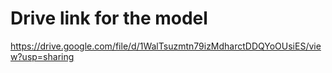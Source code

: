# Drive link for the model 

https://drive.google.com/file/d/1WalTsuzmtn79izMdharctDDQYoOUsiES/view?usp=sharing
